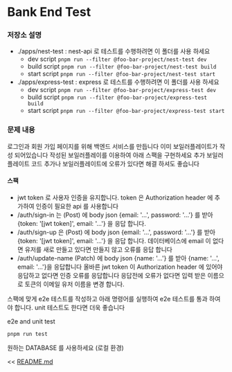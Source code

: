 # Bank End Test

### 저장소 설명

- ./apps/nest-test : nest-api 로 테스트를 수행하려면 이 폴더를 사용 하세요 
  - dev script `pnpm run --filter @foo-bar-project/nest-test dev`
  - build script `pnpm run --filter @foo-bar-project/nest-test build`
  - start script `pnpm run --filter @foo-bar-project/nest-test start`
- ./apps/express-test : express 로 테스트를 수행하려면 이 폴더를 사용 하세요
  - dev script `pnpm run --filter @foo-bar-project/express-test dev`
  - build script `pnpm run --filter @foo-bar-project/express-test build`
  - start script `pnpm run --filter @foo-bar-project/express-test start`


### 문제 내용

로그인과 회원 가입 페이지를 위해 백엔드 서비스를 만듭니다
이미 보일러플레이트가 작성 되어있습니다 작성된 보일러플레이를 이용하여 아래 스팩을 구현하세요 추가 보일러플레이트 코드 추가나 보일러플레이트에 오류가 있다면 해결 하셔도 좋습니다

#### 스팩

- jwt token 로 사용자 인증을 유지합니다. token 은 Authorization header 에 추가하여 인증이 필요한 api 를 사용합니다
- /auth/sign-in 는 (Post) 에 body json {email: '...', password: '...'} 를 받아 {token: '[jwt token]', email: '...'} 을 응답 합니다.
- /auth/sign-up 은 (Post) 에 body json {email: '...', password: '...'} 를 받아 {token: '[jwt token]', email: '...'} 을 응답 합니다. 데이터베이스에 email 이 없다면 유저를 새로 만들고 있다면 만들지 않고 오류를 응답 합니다
- /auth/update-name (Patch) 에 body json {name: '...'} 를 받아 {name: '...', email: '...'}을 응답합니다 올바른 jwt token 이 Authorization header 에 있어야 응답하고 없다면 인증 오류를 응답합니다 응답전에 오류가 없다면 입력 받은 이름으로 토큰의 이메일 유저 이름을 변경 합니다.

스팩에 맞게 e2e 테스트를 작성하고 아래 명령어를 실행하여 e2e 테스트를 통과 하여야 합니다.
unit 테스트도 한다면 더욱 좋습니다

e2e and unit test
```shell
pnpm run test
```

원하는 DATABASE 를 사용하세요 (로컬 환경)

<< [README.md](README.md)
